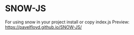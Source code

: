 # SNOW-JS
For using snow in your project install or copy index.js
Preview: https://pavelfloyd.github.io/SNOW-JS/
